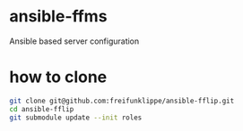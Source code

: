 # ansible-ffms
Ansible based server configuration

# how to clone
```bash
git clone git@github.com:freifunklippe/ansible-fflip.git
cd ansible-fflip
git submodule update --init roles
```
